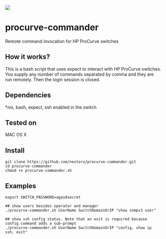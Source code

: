 [![](https://www.paypalobjects.com/en_US/i/btn/btn_donateCC_LG.gif)](https://www.paypal.com/donate/?hosted_button_id=58F9TDDRBND4L)

# procurve-commander
Remote command invocation for HP ProCurve switches

## How it works?
This is a bash script that uses expect to interact with HP ProCurve switches. 
You supply any number of commands separated by comma and they are run remotely. Then the login session is closed.

## Dependencies
*nix, bash, expect, ssh enabled in the switch

## Tested on
MAC OS X

## Install
```
git clone https://github.com/nestoru/procurve-commander.git
cd procurve-commander
chmod +x procurve-commander.sh
```

## Examples
```
export SWITCH_PASSWORD=agoodsecret

## show users besides operator and manager
./procurve-commander.sh UserName SwitchDomainOrIP "show snmpv3 user"

## show ssh config status. Note that an exit is required because config command adds a sub-prompt
./procurve-commander.sh UserName SwitchDomainOrIP "config, show ip ssh, exit"
```
